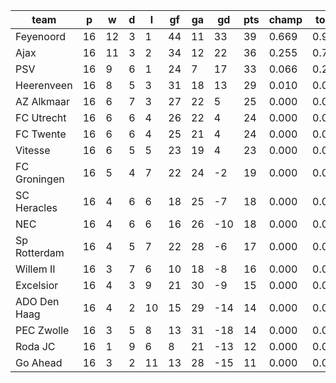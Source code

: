 |     team     | p  | w  | d | l  | gf | ga | gd  | pts | champ | top2  | top3  | top4  |  5-7  | bot4  | bot3  | bot2  |
|--------------|----|----|---|----|----|----|-----|-----|-------|-------|-------|-------|-------|-------|-------|-------|
| Feyenoord    | 16 | 12 | 3 |  1 | 44 | 11 |  33 |  39 | 0.669 | 0.919 | 0.985 | 0.998 | 0.002 | 0.000 | 0.000 | 0.000|
| Ajax         | 16 | 11 | 3 |  2 | 34 | 12 |  22 |  36 | 0.255 | 0.723 | 0.934 | 0.988 | 0.012 | 0.000 | 0.000 | 0.000|
| PSV          | 16 |  9 | 6 |  1 | 24 |  7 |  17 |  33 | 0.066 | 0.284 | 0.734 | 0.924 | 0.075 | 0.000 | 0.000 | 0.000|
| Heerenveen   | 16 |  8 | 5 |  3 | 31 | 18 |  13 |  29 | 0.010 | 0.063 | 0.262 | 0.676 | 0.295 | 0.000 | 0.000 | 0.000|
| AZ Alkmaar   | 16 |  6 | 7 |  3 | 27 | 22 |   5 |  25 | 0.000 | 0.005 | 0.038 | 0.165 | 0.597 | 0.001 | 0.000 | 0.000|
| FC Utrecht   | 16 |  6 | 6 |  4 | 26 | 22 |   4 |  24 | 0.000 | 0.002 | 0.021 | 0.107 | 0.578 | 0.002 | 0.000 | 0.000|
| FC Twente    | 16 |  6 | 6 |  4 | 25 | 21 |   4 |  24 | 0.000 | 0.002 | 0.013 | 0.071 | 0.485 | 0.004 | 0.002 | 0.000|
| Vitesse      | 16 |  6 | 5 |  5 | 23 | 19 |   4 |  23 | 0.000 | 0.001 | 0.012 | 0.056 | 0.466 | 0.008 | 0.004 | 0.001|
| FC Groningen | 16 |  5 | 4 |  7 | 22 | 24 |  -2 |  19 | 0.000 | 0.000 | 0.001 | 0.009 | 0.201 | 0.045 | 0.022 | 0.009|
| SC Heracles  | 16 |  4 | 6 |  6 | 18 | 25 |  -7 |  18 | 0.000 | 0.000 | 0.000 | 0.003 | 0.108 | 0.117 | 0.064 | 0.029|
| NEC          | 16 |  4 | 6 |  6 | 16 | 26 | -10 |  18 | 0.000 | 0.000 | 0.000 | 0.001 | 0.039 | 0.242 | 0.145 | 0.072|
| Sp Rotterdam | 16 |  4 | 5 |  7 | 22 | 28 |  -6 |  17 | 0.000 | 0.000 | 0.000 | 0.002 | 0.093 | 0.130 | 0.076 | 0.035|
| Willem II    | 16 |  3 | 7 |  6 | 10 | 18 |  -8 |  16 | 0.000 | 0.000 | 0.000 | 0.000 | 0.015 | 0.381 | 0.255 | 0.140|
| Excelsior    | 16 |  4 | 3 |  9 | 21 | 30 |  -9 |  15 | 0.000 | 0.000 | 0.000 | 0.000 | 0.019 | 0.384 | 0.257 | 0.147|
| ADO Den Haag | 16 |  4 | 2 | 10 | 15 | 29 | -14 |  14 | 0.000 | 0.000 | 0.000 | 0.000 | 0.010 | 0.506 | 0.367 | 0.229|
| PEC Zwolle   | 16 |  3 | 5 |  8 | 13 | 31 | -18 |  14 | 0.000 | 0.000 | 0.000 | 0.000 | 0.002 | 0.704 | 0.573 | 0.412|
| Roda JC      | 16 |  1 | 9 |  6 |  8 | 21 | -13 |  12 | 0.000 | 0.000 | 0.000 | 0.000 | 0.002 | 0.703 | 0.573 | 0.407|
| Go Ahead     | 16 |  3 | 2 | 11 | 13 | 28 | -15 |  11 | 0.000 | 0.000 | 0.000 | 0.000 | 0.002 | 0.774 | 0.662 | 0.518|
